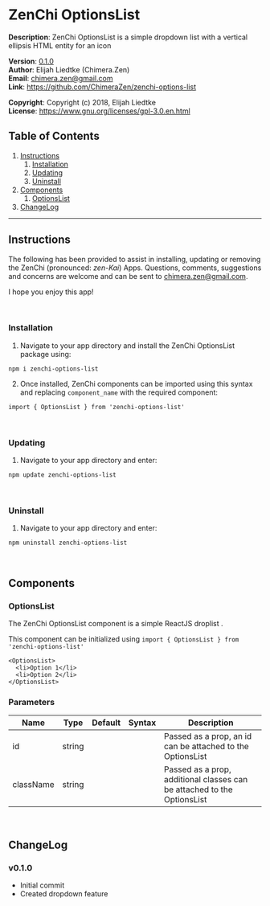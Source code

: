 # ZenChi OptionsList
  
**Description**:  ZenChi OptionsList is a simple dropdown list with a vertical ellipsis HTML entity for an icon

**Version**:      [0.1.0](#v010)  
**Author**:       Elijah Liedtke (Chimera.Zen)  
**Email**:        [chimera.zen@gmail.com](mailto:chimera.zen@gmail.com)  
**Link**:         https://github.com/ChimeraZen/zenchi-options-list

**Copyright**:    Copyright (c) 2018, Elijah Liedtke  
**License**:      https://www.gnu.org/licenses/gpl-3.0.en.html

## Table of Contents
1. [Instructions](#instructions)
    1. [Installation](#installation)
    2. [Updating](#updating)
    3. [Uninstall](#uninstall)
2. [Components](#components)
    1. [OptionsList](#optionslist)
3. [ChangeLog](#changelog)

---

## Instructions
The following has been provided to assist in installing, updating or removing the ZenChi (pronounced: *zen-Kai*) Apps. Questions, comments, suggestions and concerns are welcome and can be sent to [chimera.zen@gmail.com](mailto:chimera.zen@gmail.com).

I hope you enjoy this app!

&nbsp;
### Installation
1. Navigate to your app directory and install the ZenChi OptionsList package using:
```
npm i zenchi-options-list
```
2. Once installed, ZenChi components can be imported using this syntax and replacing `component_name` with the required component:
```
import { OptionsList } from 'zenchi-options-list'
```
&nbsp;
### Updating
1. Navigate to your app directory and enter:
```
npm update zenchi-options-list
```
&nbsp;
### Uninstall
1. Navigate to your app directory and enter:
```
npm uninstall zenchi-options-list
```

&nbsp;
## Components

### OptionsList
The ZenChi OptionsList component is a simple ReactJS droplist .

This component can be initialized using `import { OptionsList } from 'zenchi-options-list'`

```
<OptionsList>
  <li>Option 1</li>
  <li>Option 2</li>
</OptionsList>
```


### Parameters

Name        |Type     |Default|Syntax                                      |Description
------------|---------|-------|--------------------------------------------|-------------------------------
id          |string   |       |                                            |Passed as a prop, an id can be attached to the OptionsList
className   |string   |       |                                            |Passed as a prop, additional classes can be attached to the OptionsList


&nbsp;
## ChangeLog
### v0.1.0
* Initial commit
* Created dropdown feature
